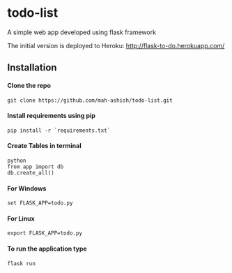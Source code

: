 # todo-list
A simple web app developed using flask framework

The initial version is deployed to Heroku: http://flask-to-do.herokuapp.com/

## Installation

#### Clone the repo

    git clone https://github.com/mah-ashish/todo-list.git

#### Install requirements using pip

    pip install -r `requirements.txt`

#### Create Tables in terminal

    python  
    from app import db  
    db.create_all()

#### For Windows

    set FLASK_APP=todo.py

#### For Linux

    export FLASK_APP=todo.py

#### To run the application type

    flask run
